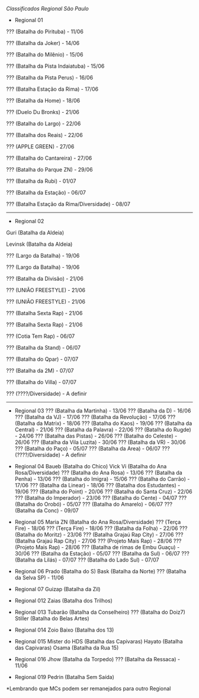 *Classificados Regional São Paulo*

- Regional 01

??? (Batalha do Pirituba) - 11/06

??? (Batalha da Joker) - 14/06

??? (Batalha do Milênio) - 15/06

??? (Batalha da Pista Indaiatuba) - 15/06

??? (Batalha da Pista Perus) - 16/06

??? (Batalha Estação da Rima) - 17/06

??? (Batalha da Home) - 18/06

??? (Duelo Du Bronks) - 21/06

??? (Batalha do Largo) - 22/06

??? (Batalha dos Reais) - 22/06

??? (APPLE GREEN) - 27/06

??? (Batalha do Cantareira) - 27/06

??? (Batalha do Parque ZN) - 29/06

??? (Batalha da Rubi) - 01/07

??? (Batalha da Estação) - 06/07

??? (Batalha Estação da Rima/Diversidade) - 08/07

----------------------------------------------------

- Regional 02 

Guri (Batalha da Aldeia)

Levinsk (Batalha da Aldeia)

??? (Largo da Batalha) - 19/06

??? (Largo da Batalha) - 19/06

??? (Batalha da Divisão) - 21/06

??? (UNIÃO FREESTYLE) - 21/06

??? (UNIÃO FREESTYLE) - 21/06

??? (Batalha Sexta Rap) - 21/06 

??? (Batalha Sexta Rap) - 21/06 

??? (Cotia Tem Rap) - 06/07

??? (Batalha da Stand) - 06/07

??? (Batalha do Qpar) - 07/07

??? (Batalha da 2M) - 07/07

??? (Batalha do Villa) - 07/07

??? (????/Diversidade) - A definir

----------------------------------------------------

- Regional 03
??? (Batalha da Martinha) - 13/06
??? (Batalha da D) - 16/06
??? (Batalha da VJ) - 17/06
??? (Batalha da Revolução) - 17/06
??? (Batalha da Matrix) - 18/06
??? (Batalha do Kaos) - 19/06
??? (Batalha da Central) - 21/06
??? (Batalha da Palavra) - 22/06
??? (Batalha do Rugde) - 24/06
??? (Batalha das Pistas) - 26/06
??? (Batalha do Celeste) - 26/06
??? (Batalha da Vila Luzita) - 30/06
??? (Batalha da VR) - 30/06
??? (Batalha do Paço) - 05/07
??? (Batalha da Area) - 06/07
??? (????/Diversidade) - A definir

- Regional 04
Baueb (Batalha do Chico)
Vick Vi (Batalha do Ana Rosa/Diversidade)
??? (Batalha do Ana Rosa) - 13/06
??? (Batalha da Penha) - 13/06
??? (Batalha do Imigra) - 15/06
??? (Batalha do Carrão) - 17/06
??? (Batalha da Linear) - 18/06
??? (Batalha dos Estudantes) - 19/06
??? (Batalha do Point) - 20/06
??? (Batalha do Santa Cruz) - 22/06
??? (Batalha do Imperador) - 23/06
??? (Batalha do Cente) - 04/07
??? (Batalha do Orobó) - 05/07
??? (Batalha do Amarelo) - 06/07
??? (Batalha da Conc) - 09/07

- Regional 05
Maria ZN (Batalha do Ana Rosa/Diversidade)
??? (Terça Fire) - 18/06
??? (Terça Fire) - 18/06
??? (Batalha da Folha) - 22/06
??? (Batalha do Moritz) - 23/06
??? (Batalha Grajaú Rap City) - 27/06
??? (Batalha Grajaú Rap City) - 27/06
??? (Projeto Mais Rap) - 28/06
??? (Projeto Mais Rap) - 28/06
??? (Batalha de rimas de Embu Guaçu) - 30/06
??? (Batalha da Estação) - 05/07
??? (Batalha da Sul) - 06/07
??? (Batalha da Lilás) - 07/07
??? (Batalha do Lado Sul) - 07/07

- Regional 06 
Prado (Batalha do S)
Bask (Batalha da Norte)
??? (Batalha da Selva SP) - 11/06

- Regional 07
Guizap (Batalha da Zil)

- Regional 012
Zaias (Batalha dos Trilhos)

- Regional 013
Tubarão (Batalha da Conselheiro)
??? (Batalha do Doiz7)
Stiller (Batalha do Belas Artes)

- Regional 014
Zoio Baixo (Batalha dos 13)

- Regional 015
Mister do HDS (Batalha das Capivaras)
Hayato (Batalha das Capivaras)
Osama (Batalha da Rua 15)

- Regional 016
Jhow (Batalha da Torpedo)
??? (Batalha da Ressaca) - 11/06

- Regional 019
Pedrin (Batalha Sem Saída)

*Lembrando que MCs podem ser remanejados para outro Regional